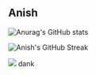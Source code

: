## Anish 


![Anurag's GitHub stats](https://github-readme-stats.vercel.app/api?username=anish-lakkapragada&show_icons=true&)

![Anish's GitHub Streak](https://github-readme-streak-stats.herokuapp.com/?theme=dark&user=anish-lakkapragada&hide_border=false)


![](https://komarev.com/ghpvc/?username=anish-lakkapragada)
dank
